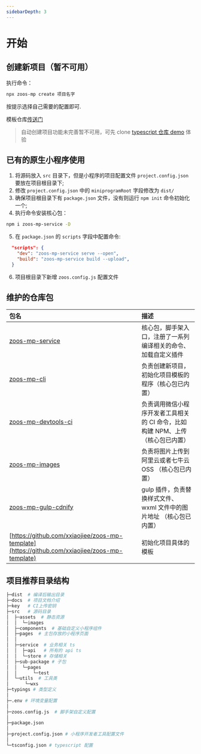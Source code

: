 ```yaml
---
sidebarDepth: 3
---
```


# 开始

## 创建新项目（暂不可用）

执行命令：

```bash
npx zoos-mp create 项目名字
```

按提示选择自己需要的配置即可.

模板仓库[传送门](https://github.com/xxiaojiee/zoos-mp-template)

> 自动创建项目功能未完善暂不可用，可先 clone [typescript 仓库 demo](https://github.com/xxiaojiee/zoos-mp-typescript-demo) 体验

## 已有的原生小程序使用

1. 将源码放入 `src` 目录下，但是小程序的项目配置文件 `project.config.json` 要放在项目根目录下;
2. 修改 `project.config.json` 中的 `miniprogramRoot` 字段修改为 `dist/`
3. 确保项目根目录下有 `package.json` 文件，没有则运行 `npm init` 命令初始化一个;
4. 执行命令安装核心包：

```bash
npm i zoos-mp-service -D
```

5. 在 `package.json` 的 `scripts` 字段中配置命令:

```json
  "scripts": {
    "dev": "zoos-mp-service serve --open",
    "build": "zoos-mp-service build --upload",
  }
```

6. 项目根目录下新增 `zoos.config.js` 配置文件

## 维护的仓库包

| 包名                                                                                                     | 描述                                                                           |
| :------------------------------------------------------------------------------------------------------- | :----------------------------------------------------------------------------- |
| [zoos-mp-service](https://github.com/xxiaojiee/zoos-mp/tree/master/packages/zoos-mp-service)         | 核心包，脚手架入口，注册了一系列编译相关的命令、加载自定义插件                 |
| [zoos-mp-cli](https://github.com/xxiaojiee/zoos-mp/tree/master/packages/zoos-mp-cli)                 | 负责创建新项目，初始化项目模板的程序（核心包已内置）                           |
| [zoos-mp-devtools-ci](https://github.com/xxiaojiee/zoos-mp/tree/master/packages/zoos-mp-devtools-ci) | 负责调用微信小程序开发者工具相关的 CI 命令，比如构建 NPM、上传（核心包已内置） |
| [zoos-mp-images](https://github.com/xxiaojiee/zoos-mp/tree/master/packages/zoos-mp-images)           | 负责将图片上传到阿里云或者七牛云 OSS （核心包已内置）                          |
| [zoos-mp-gulp-cdnify](https://github.com/xxiaojiee/zoos-mp/tree/master/packages/zoos-mp-gulp-cdnify)           | gulp 插件，负责替换样式文件、wxml 文件中的图片地址 （核心包已内置）            |
| [https://github.com/xxiaojiee/zoos-mp-template](https://github.com/xxiaojiee/zoos-mp-template)           | 初始化项目具体的模板                                                           |

## 项目推荐目录结构

```bash
├─dist  # 编译后输出目录
├─docs  # 项目文档介绍
├─key   # CI上传密钥
├─src   # 源码目录
│  ├─assets  # 静态资源
│  │  └─images
│  ├─components  # 基础自定义小程序组件
│  ├─pages  # 主包存放的小程序页面
│  │
│  ├─service  # 业务相关 ts
│  │  ├─api   # 所有的 api ts
│  │  └─store # 存储相关
│  ├─sub-package # 子包
│  │  └─pages
│  │      └─test
│  └─utils  # 工具类
│      └─wxs
├─typings # 类型定义
│
├─.env # 环境变量配置
│
├─zoos.config.js  # 脚手架自定义配置
│
├─package.json
│
├─project.config.json # 小程序开发者工具配置文件
│
└─tsconfig.json # typescript 配置
```
